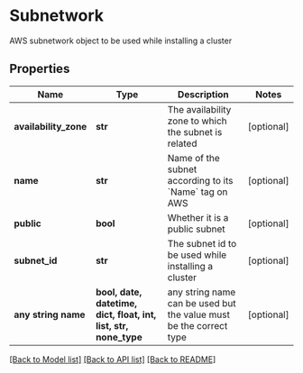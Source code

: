 # Subnetwork

AWS subnetwork object to be used while installing a cluster

## Properties
Name | Type | Description | Notes
------------ | ------------- | ------------- | -------------
**availability_zone** | **str** | The availability zone to which the subnet is related | [optional] 
**name** | **str** | Name of the subnet according to its &#x60;Name&#x60; tag on AWS | [optional] 
**public** | **bool** | Whether it is a public subnet | [optional] 
**subnet_id** | **str** | The subnet id to be used while installing a cluster | [optional] 
**any string name** | **bool, date, datetime, dict, float, int, list, str, none_type** | any string name can be used but the value must be the correct type | [optional]

[[Back to Model list]](../README.md#documentation-for-models) [[Back to API list]](../README.md#documentation-for-api-endpoints) [[Back to README]](../README.md)



